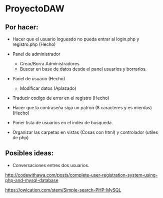 # ProyectoDAW
## Por hacer:
- Hacer que el usuario logueado no pueda entrar al login.php y registro.php (Hecho)

- Panel de administrador
  - Crear/Borra Administradores
  - Buscar en base de datos desde el panel usuarios y borrarlos.
- Panel de usuario (Hecho)
  - Modificar datos (Aplazado)
- Traducir codigo de error en el registro (Hecho)
- Hacer que la contraseña siga un patron (8 caracteres y es mierdas) (Hecho)
- Poner lista de usuarios en el index de busqueda.
- Organizar las carpetas en vistas (Cosas con html) y controlador (utiles de php)
 
## Posibles ideas:
  - Conversaciones entres dos usuarios.

http://codewithawa.com/posts/complete-user-registration-system-using-php-and-mysql-database

https://owlcation.com/stem/Simple-search-PHP-MySQL